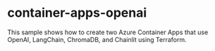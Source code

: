 # container-apps-openai
This sample shows how to create two Azure Container Apps that use OpenAI, LangChain, ChromaDB, and Chainlit using Terraform.
